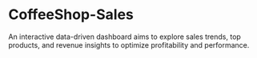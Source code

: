 # CoffeeShop-Sales
An interactive data-driven dashboard aims to explore sales trends, top products, and revenue insights to optimize profitability and performance.
